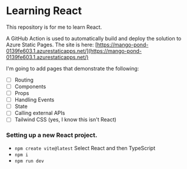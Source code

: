 # Learning React

This repository is for me to learn React.

A GitHub Action is used to automatically build and deploy the solution to Azure Static Pages.  The site is here: [https://mango-pond-0139fe603.1.azurestaticapps.net/](https://mango-pond-0139fe603.1.azurestaticapps.net/)

I'm going to add pages that demonstrate the following:

- [ ] Routing
- [ ] Components
- [ ] Props
- [ ] Handling Events
- [ ] State
- [ ] Calling external APIs
- [ ] Tailwind CSS (yes, I know this isn't React)

### Setting up a new React project.

- `npm create vite@latest`
  Select React and then TypeScript
- `npm i`
- `npm run dev`
